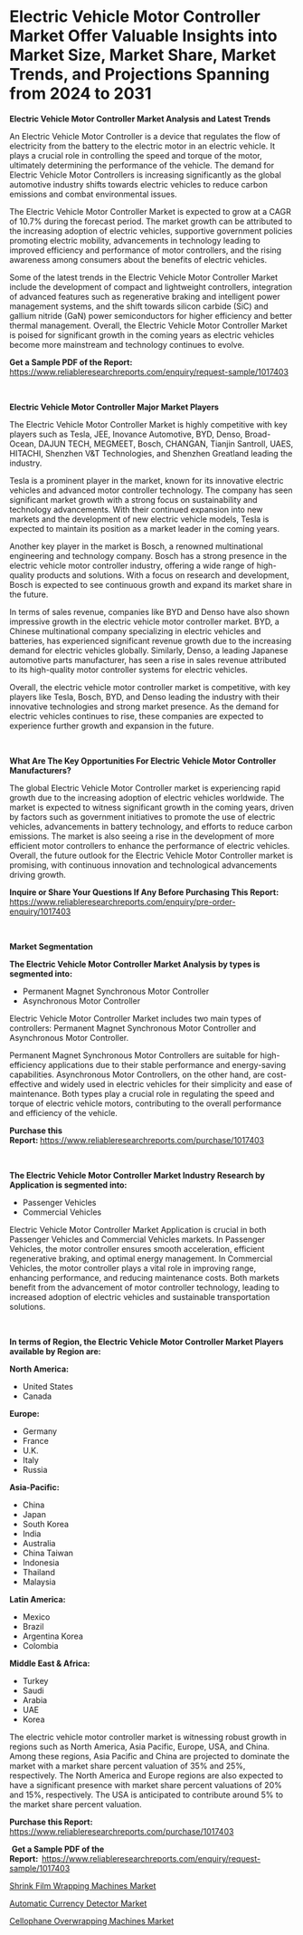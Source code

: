 <p><h1>Electric Vehicle Motor Controller Market Offer Valuable Insights into Market Size, Market Share, Market Trends, and Projections Spanning from 2024 to 2031</h1></p><p><strong>Electric Vehicle Motor Controller Market Analysis and Latest Trends</strong></p>
<p><p>An Electric Vehicle Motor Controller is a device that regulates the flow of electricity from the battery to the electric motor in an electric vehicle. It plays a crucial role in controlling the speed and torque of the motor, ultimately determining the performance of the vehicle. The demand for Electric Vehicle Motor Controllers is increasing significantly as the global automotive industry shifts towards electric vehicles to reduce carbon emissions and combat environmental issues.</p><p>The Electric Vehicle Motor Controller Market is expected to grow at a CAGR of 10.7% during the forecast period. The market growth can be attributed to the increasing adoption of electric vehicles, supportive government policies promoting electric mobility, advancements in technology leading to improved efficiency and performance of motor controllers, and the rising awareness among consumers about the benefits of electric vehicles.</p><p>Some of the latest trends in the Electric Vehicle Motor Controller Market include the development of compact and lightweight controllers, integration of advanced features such as regenerative braking and intelligent power management systems, and the shift towards silicon carbide (SiC) and gallium nitride (GaN) power semiconductors for higher efficiency and better thermal management. Overall, the Electric Vehicle Motor Controller Market is poised for significant growth in the coming years as electric vehicles become more mainstream and technology continues to evolve.</p></p>
<p><strong>Get a Sample PDF of the Report:&nbsp;</strong> <a href="https://www.reliableresearchreports.com/enquiry/request-sample/1017403">https://www.reliableresearchreports.com/enquiry/request-sample/1017403</a></p>
<p>&nbsp;</p>
<p><strong>Electric Vehicle Motor Controller Major Market Players</strong></p>
<p><p>The Electric Vehicle Motor Controller Market is highly competitive with key players such as Tesla, JEE, Inovance Automotive, BYD, Denso, Broad-Ocean, DAJUN TECH, MEGMEET, Bosch, CHANGAN, Tianjin Santroll, UAES, HITACHI, Shenzhen V&T Technologies, and Shenzhen Greatland leading the industry.</p><p>Tesla is a prominent player in the market, known for its innovative electric vehicles and advanced motor controller technology. The company has seen significant market growth with a strong focus on sustainability and technology advancements. With their continued expansion into new markets and the development of new electric vehicle models, Tesla is expected to maintain its position as a market leader in the coming years.</p><p>Another key player in the market is Bosch, a renowned multinational engineering and technology company. Bosch has a strong presence in the electric vehicle motor controller industry, offering a wide range of high-quality products and solutions. With a focus on research and development, Bosch is expected to see continuous growth and expand its market share in the future.</p><p>In terms of sales revenue, companies like BYD and Denso have also shown impressive growth in the electric vehicle motor controller market. BYD, a Chinese multinational company specializing in electric vehicles and batteries, has experienced significant revenue growth due to the increasing demand for electric vehicles globally. Similarly, Denso, a leading Japanese automotive parts manufacturer, has seen a rise in sales revenue attributed to its high-quality motor controller systems for electric vehicles.</p><p>Overall, the electric vehicle motor controller market is competitive, with key players like Tesla, Bosch, BYD, and Denso leading the industry with their innovative technologies and strong market presence. As the demand for electric vehicles continues to rise, these companies are expected to experience further growth and expansion in the future.</p></p>
<p>&nbsp;</p>
<p><strong>What Are The Key Opportunities For Electric Vehicle Motor Controller Manufacturers?</strong></p>
<p><p>The global Electric Vehicle Motor Controller market is experiencing rapid growth due to the increasing adoption of electric vehicles worldwide. The market is expected to witness significant growth in the coming years, driven by factors such as government initiatives to promote the use of electric vehicles, advancements in battery technology, and efforts to reduce carbon emissions. The market is also seeing a rise in the development of more efficient motor controllers to enhance the performance of electric vehicles. Overall, the future outlook for the Electric Vehicle Motor Controller market is promising, with continuous innovation and technological advancements driving growth.</p></p>
<p><strong>Inquire or Share Your Questions If Any Before Purchasing This Report:</strong> <a href="https://www.reliableresearchreports.com/enquiry/pre-order-enquiry/1017403">https://www.reliableresearchreports.com/enquiry/pre-order-enquiry/1017403</a></p>
<p>&nbsp;</p>
<p><strong>Market Segmentation</strong></p>
<p><strong>The Electric Vehicle Motor Controller Market Analysis by types is segmented into:</strong></p>
<p><ul><li>Permanent Magnet Synchronous Motor Controller</li><li>Asynchronous Motor Controller</li></ul></p>
<p><p>Electric Vehicle Motor Controller Market includes two main types of controllers: Permanent Magnet Synchronous Motor Controller and Asynchronous Motor Controller. </p><p>Permanent Magnet Synchronous Motor Controllers are suitable for high-efficiency applications due to their stable performance and energy-saving capabilities. Asynchronous Motor Controllers, on the other hand, are cost-effective and widely used in electric vehicles for their simplicity and ease of maintenance. Both types play a crucial role in regulating the speed and torque of electric vehicle motors, contributing to the overall performance and efficiency of the vehicle.</p></p>
<p><strong>Purchase this Report:&nbsp;</strong><a href="https://www.reliableresearchreports.com/purchase/1017403">https://www.reliableresearchreports.com/purchase/1017403</a></p>
<p>&nbsp;</p>
<p><strong>The Electric Vehicle Motor Controller Market Industry Research by Application is segmented into:</strong></p>
<p><ul><li>Passenger Vehicles</li><li>Commercial Vehicles</li></ul></p>
<p><p>Electric Vehicle Motor Controller Market Application is crucial in both Passenger Vehicles and Commercial Vehicles markets. In Passenger Vehicles, the motor controller ensures smooth acceleration, efficient regenerative braking, and optimal energy management. In Commercial Vehicles, the motor controller plays a vital role in improving range, enhancing performance, and reducing maintenance costs. Both markets benefit from the advancement of motor controller technology, leading to increased adoption of electric vehicles and sustainable transportation solutions.</p></p>
<p>&nbsp;</p>
<p><strong>In terms of Region, the Electric Vehicle Motor Controller Market Players available by Region are:</strong></p>
<p>
    <p> <strong> North America: </strong>
        <ul>
            <li>United States</li>
            <li>Canada</li>
        </ul>
        </p> 
    <p> <strong> Europe: </strong>
        <ul>
            <li>Germany</li>
            <li>France</li>
            <li>U.K.</li>
            <li>Italy</li>
            <li>Russia</li>
        </ul>
        </p> 
    <p> <strong> Asia-Pacific: </strong>
        <ul>
            <li>China</li>
            <li>Japan</li>
            <li>South Korea</li>
            <li>India</li>
            <li>Australia</li>
            <li>China Taiwan</li>
            <li>Indonesia</li>
            <li>Thailand</li>
            <li>Malaysia</li>
        </ul>
        </p> 
    <p> <strong> Latin America: </strong>
        <ul>
            <li>Mexico</li>
            <li>Brazil</li>
            <li>Argentina Korea</li>
            <li>Colombia</li>
        </ul>
        </p> 
    <p> <strong> Middle East & Africa: </strong>
        <ul>
            <li>Turkey</li>
            <li>Saudi</li>
            <li>Arabia</li>
            <li>UAE</li>
            <li>Korea</li>
        </ul>
    </p>
    </p>
<p><p>The electric vehicle motor controller market is witnessing robust growth in regions such as North America, Asia Pacific, Europe, USA, and China. Among these regions, Asia Pacific and China are projected to dominate the market with a market share percent valuation of 35% and 25%, respectively. The North America and Europe regions are also expected to have a significant presence with market share percent valuations of 20% and 15%, respectively. The USA is anticipated to contribute around 5% to the market share percent valuation.</p></p>
<p><strong>Purchase this Report: </strong><a href="https://www.reliableresearchreports.com/purchase/1017403">https://www.reliableresearchreports.com/purchase/1017403</a></p>
<p>&nbsp;<strong>Get a Sample PDF of the Report:&nbsp;&nbsp;</strong><a href="https://www.reliableresearchreports.com/enquiry/request-sample/1017403">https://www.reliableresearchreports.com/enquiry/request-sample/1017403</a></p>
<p><strong></strong></p>
<p><p><a href="https://view.publitas.com/reportprime-1/insights-into-shrink-film-wrapping-machines-market-size-analysing-market-share-trends-and-growth-from-2023-to-2030/">Shrink Film Wrapping Machines Market</a></p><p><a href="https://view.publitas.com/reportprime-1/automatic-currency-detector-market-furnish-information-about-market-size-market-share-market-dynamics-and-projections-spanning-from-2023-to-2030/">Automatic Currency Detector Market</a></p><p><a href="https://view.publitas.com/reportprime-1/cellophane-overwrapping-machines-market-centers-on-aspects-such-as-market-growth-market-share-market-opportunity-and-projected-forecasts-spanning-from-2023-to-2030/">Cellophane Overwrapping Machines Market</a></p></p>